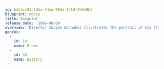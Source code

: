 ```yaml
---
id: bdbdcc91-fd1a-4dea-90da-1d1df4b2e0b7
blueprint: movie
title: Basquiat
release_date: '1996-08-09'
overview: 'Director Julian Schnabel illustrates the portrait of his friend, the first Afro-American Pop Art artist Jean Michel Basquiat who unfortunately died at a young age and just as he was beginning to make a name for himself in the art world. Along side the biography of Basquiat are the artists and the art scene from the early 1980’s New York.'
genres:
  -
    id: 18
    name: Drama
  -
    id: 36
    name: History
---
```

